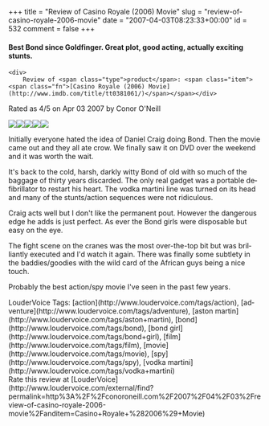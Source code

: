 +++
title = "Review of Casino Royale (2006) Movie"
slug = "review-of-casino-royale-2006-movie"
date = "2007-04-03T08:23:33+00:00"
id = 532
comment = false
+++

<div lang="en" class="hreview">

#### Best Bond since Goldfinger. Great plot, good acting, actually exciting stunts.

    <div>
        Review of <span class="type">product</span>: <span class="item"><span class="fn">[Casino Royale (2006) Movie](http://www.imdb.com/title/tt0381061/)</span></span></div> 
Rated as <span class="rating">4</span>/5 on <span class="dtreviewed">Apr 03 2007</span> by <span class="reviewer vcard"><span class="fn">Conor O'Neill</span></span>
    <div><span class="stars" title="4">![](http://beta.loudervoice.com/static/images/small-star.png)![](http://beta.loudervoice.com/static/images/small-star.png)![](http://beta.loudervoice.com/static/images/small-star.png)![](http://beta.loudervoice.com/static/images/small-star.png)![](http://beta.loudervoice.com/static/images/small-non-star.png)</span></div>
    <div class="description">

Initially everyone hated the idea of Daniel Craig doing Bond. Then the movie came out and they all ate crow. We finally saw it on DVD over the weekend and it was worth the wait.

It's back to the cold, harsh, darkly witty Bond of old with so much of the baggage of thirty years discarded. The only real gadget was a portable defibrillator to restart his heart. The vodka martini line was turned on its head and many of the stunts/action sequences were not ridiculous.

Craig acts well but I don't like the permanent pout. However the dangerous edge he adds is just perfect. As ever the Bond girls were disposable but easy on the eye.

The fight scene on the cranes was the most over-the-top bit but was brilliantly executed and I'd watch it again. There was finally some subtlety in the baddies/goodies with the wild card of the African guys being a nice touch.

Probably the best action/spy movie I've seen in the past few years.
</div>
    <div class="review_tags">LouderVoice Tags: [action](http://www.loudervoice.com/tags/action), [adventure](http://www.loudervoice.com/tags/adventure), [aston martin](http://www.loudervoice.com/tags/aston+martin), [bond](http://www.loudervoice.com/tags/bond), [bond girl](http://www.loudervoice.com/tags/bond+girl), [film](http://www.loudervoice.com/tags/film), [movie](http://www.loudervoice.com/tags/movie), [spy](http://www.loudervoice.com/tags/spy), [vodka martini](http://www.loudervoice.com/tags/vodka+martini)</div>
    <div class="rate">Rate this review at [LouderVoice](http://www.loudervoice.com/external/find?permalink=http%3A%2F%2Fconoroneill.com%2F2007%2F04%2F03%2Freview-of-casino-royale-2006-movie%2Fanditem=Casino+Royale+%282006%29+Movie)</div>
</div>
